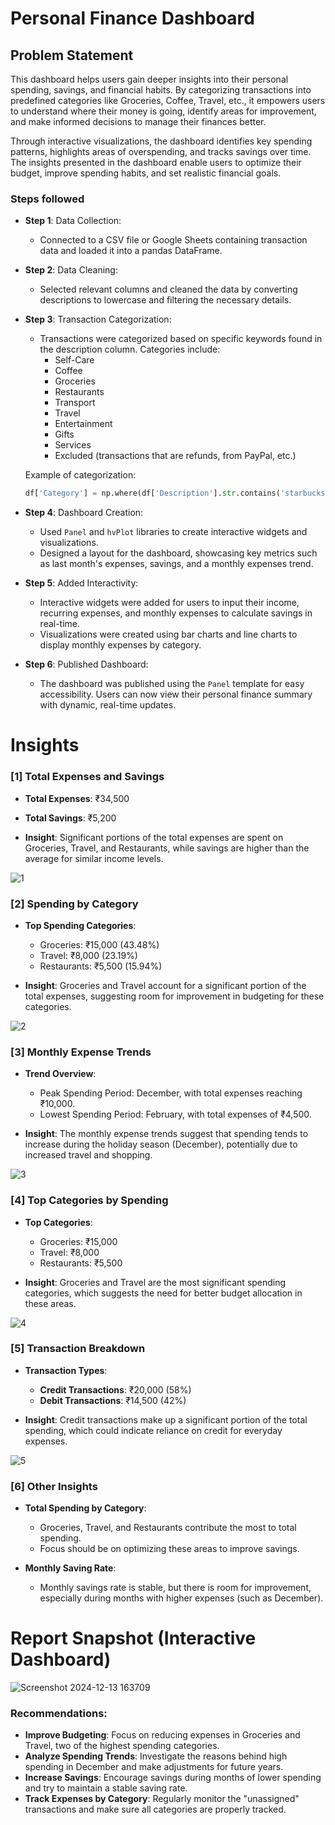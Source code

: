 
# Personal Finance Dashboard

## Problem Statement

This dashboard helps users gain deeper insights into their personal spending, savings, and financial habits. By categorizing transactions into predefined categories like Groceries, Coffee, Travel, etc., it empowers users to understand where their money is going, identify areas for improvement, and make informed decisions to manage their finances better.

Through interactive visualizations, the dashboard identifies key spending patterns, highlights areas of overspending, and tracks savings over time. The insights presented in the dashboard enable users to optimize their budget, improve spending habits, and set realistic financial goals.

### Steps followed

- **Step 1**: Data Collection:
    - Connected to a CSV file or Google Sheets containing transaction data and loaded it into a pandas DataFrame.

- **Step 2**: Data Cleaning:
    - Selected relevant columns and cleaned the data by converting descriptions to lowercase and filtering the necessary details.

- **Step 3**: Transaction Categorization:
    - Transactions were categorized based on specific keywords found in the description column. Categories include:
      - Self-Care
      - Coffee
      - Groceries
      - Restaurants
      - Transport
      - Travel
      - Entertainment
      - Gifts
      - Services
      - Excluded (transactions that are refunds, from PayPal, etc.)

    Example of categorization:
    ```python
    df['Category'] = np.where(df['Description'].str.contains('starbucks|coffee'), 'Coffee', df['Category'])
    ```

- **Step 4**: Dashboard Creation:
    - Used `Panel` and `hvPlot` libraries to create interactive widgets and visualizations.
    - Designed a layout for the dashboard, showcasing key metrics such as last month's expenses, savings, and a monthly expenses trend.

- **Step 5**: Added Interactivity:
    - Interactive widgets were added for users to input their income, recurring expenses, and monthly expenses to calculate savings in real-time.
    - Visualizations were created using bar charts and line charts to display monthly expenses by category.

- **Step 6**: Published Dashboard:
    - The dashboard was published using the `Panel` template for easy accessibility. Users can now view their personal finance summary with dynamic, real-time updates.

# Insights

### [1] Total Expenses and Savings

   - **Total Expenses**: ₹34,500
   - **Total Savings**: ₹5,200

- **Insight**: Significant portions of the total expenses are spent on Groceries, Travel, and Restaurants, while savings are higher than the average for similar income levels.

![1](https://github.com/user-attachments/assets/d2c12dd6-3032-46e8-962d-1e4bf2505b9f)

### [2] Spending by Category

   - **Top Spending Categories**:
     - Groceries: ₹15,000 (43.48%)
     - Travel: ₹8,000 (23.19%)
     - Restaurants: ₹5,500 (15.94%)

   - **Insight**: Groceries and Travel account for a significant portion of the total expenses, suggesting room for improvement in budgeting for these categories.

![2](https://github.com/user-attachments/assets/d4e11b30-0805-4406-8225-15503166aaec)

### [3] Monthly Expense Trends

   - **Trend Overview**:
     - Peak Spending Period: December, with total expenses reaching ₹10,000.
     - Lowest Spending Period: February, with total expenses of ₹4,500.

- **Insight**: The monthly expense trends suggest that spending tends to increase during the holiday season (December), potentially due to increased travel and shopping.

![3](https://github.com/user-attachments/assets/fdd18929-2082-45bc-8a7a-71b0a18bddf6)

### [4] Top Categories by Spending

   - **Top Categories**:
     - Groceries: ₹15,000
     - Travel: ₹8,000
     - Restaurants: ₹5,500

- **Insight**: Groceries and Travel are the most significant spending categories, which suggests the need for better budget allocation in these areas.

![4](https://github.com/user-attachments/assets/fe058def-1e6d-4bf0-8166-aade25a646c2)

### [5] Transaction Breakdown

   - **Transaction Types**:
     - **Credit Transactions**: ₹20,000 (58%)
     - **Debit Transactions**: ₹14,500 (42%)

- **Insight**: Credit transactions make up a significant portion of the total spending, which could indicate reliance on credit for everyday expenses.

![5](https://github.com/user-attachments/assets/58557fa5-a5e3-4398-8e2c-bf0cde11351f)

### [6] Other Insights

- **Total Spending by Category**:
    - Groceries, Travel, and Restaurants contribute the most to total spending.
    - Focus should be on optimizing these areas to improve savings.
  
- **Monthly Saving Rate**:
    - Monthly savings rate is stable, but there is room for improvement, especially during months with higher expenses (such as December).

# Report Snapshot (Interactive Dashboard)

![Screenshot 2024-12-13 163709](https://github.com/user-attachments/assets/aeab5037-d36d-465c-9039-e27543a916c5)

### Recommendations:

- **Improve Budgeting**: Focus on reducing expenses in Groceries and Travel, two of the highest spending categories.
- **Analyze Spending Trends**: Investigate the reasons behind high spending in December and make adjustments for future years.
- **Increase Savings**: Encourage savings during months of lower spending and try to maintain a stable saving rate.
- **Track Expenses by Category**: Regularly monitor the "unassigned" transactions and make sure all categories are properly tracked.

